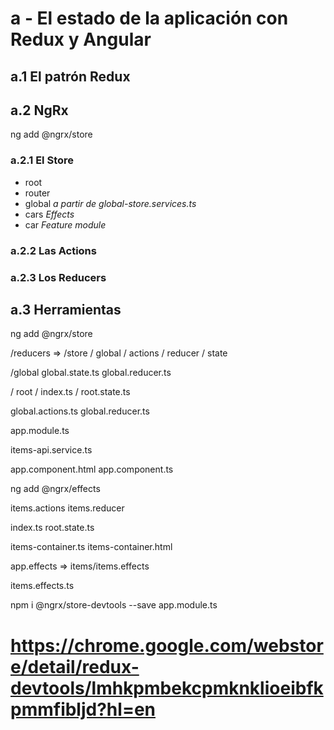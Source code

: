 # a - El estado de la aplicación con Redux y Angular

## a.1 El patrón Redux

## a.2 NgRx

ng add @ngrx/store

### a.2.1 El Store

- root
 - router
 - global *a partir de global-store.services.ts*
 - cars *Effects*
 - car *Feature module*


### a.2.2 Las Actions

### a.2.3 Los Reducers


## a.3 Herramientas
ng add @ngrx/store

/reducers => /store
 / global
  / actions
  / reducer
  / state 

/global
global.state.ts
global.reducer.ts

/ root 
 / index.ts
 / root.state.ts

global.actions.ts
global.reducer.ts

app.module.ts

items-api.service.ts

app.component.html
app.component.ts


ng add @ngrx/effects

items.actions
items.reducer

index.ts
root.state.ts

items-container.ts
items-container.html

app.effects => items/items.effects

items.effects.ts

npm i @ngrx/store-devtools --save
app.module.ts
# https://chrome.google.com/webstore/detail/redux-devtools/lmhkpmbekcpmknklioeibfkpmmfibljd?hl=en
